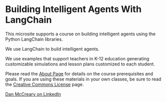 # Building Intelligent Agents With LangChain

This microsite supports a course on building intelligent agents
using the Python LangChain libraries.

We use LangChain to build intelligent agents.

We use examples that support teachers in K-12 education generating
customizable simulations and lesson plans customized to each
student.

Please read the [About Page](./about.md) for details on
the course prerequisites and goals.  If you are using
these materials in your own classes, be sure
to read the [Creative Commons License](.license.md) page.

[Dan McCreary on LinkedIn](https://www.linkedin.com/in/danmccreary/)